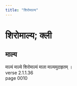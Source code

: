 ```yaml
---
title: "शिरोमाल्य"
---
```


# शिरोमाल्य; क्ली
## माल्य
माल्यं माल्ये शिरोमाल्यं माला माल्यमुदाहृतम् ।<br />verse 2.1.1.36<br />page 0010

